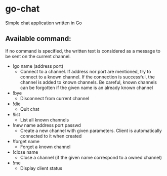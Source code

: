 # go-chat
Simple chat application written in Go

## Available command:
If no command is specified, the written text is considered as a message to be sent on the current channel. 
 + !go name (address port)
    + Connect to a channel. If address nor port are mentioned, try to connect to a known channel. If the connection is successful, the channel is added to known channels. Be careful, known channels can be forgotten if the given name is an already known channel
 + !bye
    + Disconnect from current channel
 + !die
    + Quit chat
 + !list
    + List all known channels
 + !new name address port passwd
    + Create a new channel with given parameters. Client is automatically connected to it when created
 + !forget name
    + Forget a known channel
 + !close name
    + Close a channel (if the given name correspond to a owned channel)
 + !me
    + Display client status